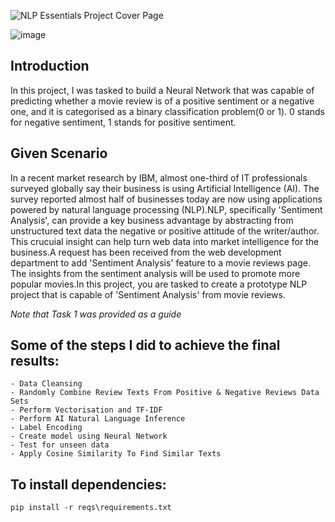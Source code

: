 
![NLP Essentials Project Cover Page](https://user-images.githubusercontent.com/89140773/207842683-4443f5b6-b20e-487a-9eee-6e7af3fa2638.png)


![image](https://user-images.githubusercontent.com/89140773/208248644-3efdad3a-9ce7-4375-87fb-4065ca44c00e.png)

## Introduction
In this project, I was tasked to build a Neural Network that was capable of predicting whether a movie review is of a positive sentiment or a negative one, and it is categorised as a binary classification problem(0 or 1). 0 stands for negative sentiment, 1 stands for positive sentiment. 

## Given Scenario
In a recent market research by IBM, almost one-third of IT professionals surveyed globally say their business is using Artificial Intelligence (AI). The survey reported almost half of businesses today are now using applications powered by natural language processing (NLP).NLP, specifically 'Sentiment Analysis', can provide a key business advantage by abstracting from unstructured text data the negative or positive attitude of the writer/author. This crucuial insight can help turn web data into market intelligence for the business.A request has been received from the web development department to add 'Sentiment Analysis' feature to a movie reviews page.
The insights from the sentiment analysis will be used to promote more popular movies.In this project, you are tasked to create a prototype NLP project that is capable of 'Sentiment Analysis' from movie reviews.

*Note that Task 1 was provided as a guide*

## Some of the steps I did to achieve the final results:

```
- Data Cleansing
- Randomly Combine Review Texts From Positive & Negative Reviews Data Sets
- Perform Vectorisation and TF-IDF
- Perform AI Natural Language Inference
- Label Encoding
- Create model using Neural Network
- Test for unseen data
- Apply Cosine Similarity To Find Similar Texts
```

## To install dependencies:
```
pip install -r reqs\requirements.txt
```


